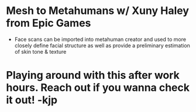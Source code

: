 # Mesh to Metahumans w/ Xuny Haley from Epic Games #

- Face scans can be imported into metahuman creator and used to more closely define facial structure as well as provide a preliminary estimation of skin tone & texture

# Playing around with this after work hours. Reach out if you wanna check it out! -kjp #